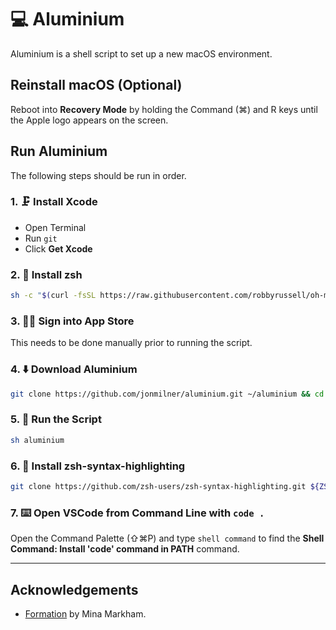 # 💻 Aluminium

Aluminium is a shell script to set up a new macOS environment.

## Reinstall macOS (Optional)

Reboot into **Recovery Mode** by holding the Command (⌘) and R keys until the Apple logo appears on the screen.

## Run Aluminium

The following steps should be run in order.

### 1. 🗜 Install Xcode

- Open Terminal
- Run `git`
- Click **Get Xcode**

### 2. 🧟‍ Install zsh

```sh
sh -c "$(curl -fsSL https://raw.githubusercontent.com/robbyrussell/oh-my-zsh/master/tools/install.sh)"
```

### 3. 👨‍💻 Sign into App Store

This needs to be done manually prior to running the script.

### 4. ⬇️ Download Aluminium

```sh
git clone https://github.com/jonmilner/aluminium.git ~/aluminium && cd aluminium
```

### 5. 💾 Run the Script

```sh
sh aluminium
```

### 6. 🎨 Install zsh-syntax-highlighting

```sh
git clone https://github.com/zsh-users/zsh-syntax-highlighting.git ${ZSH_CUSTOM:-~/.oh-my-zsh/custom}/plugins/zsh-syntax-highlighting
```

### 7. ⌨️ Open VSCode from Command Line with `code .`

Open the Command Palette (⇧⌘P) and type `shell command` to find the **Shell Command: Install 'code' command in PATH** command.

---

## Acknowledgements

- [Formation](https://github.com/minamarkham/formation) by Mina Markham.
